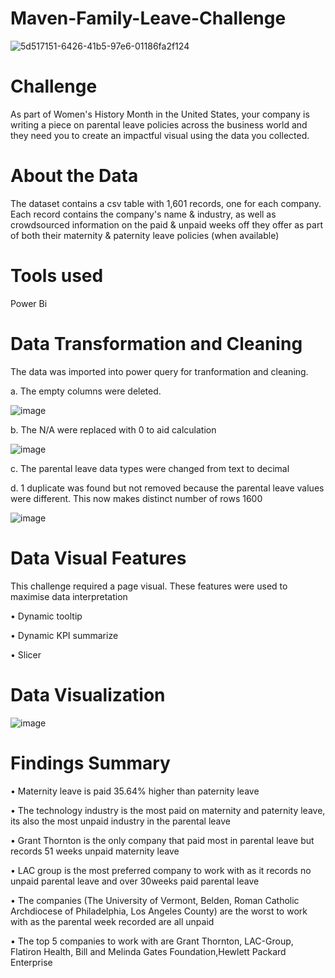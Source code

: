 # Maven-Family-Leave-Challenge
![5d517151-6426-41b5-97e6-01186fa2f124](https://user-images.githubusercontent.com/128192166/232911437-33b6ab54-9c4d-489d-a364-b84d1d65295e.png)


# Challenge

As part of Women's History Month in the United States, your company is writing a piece on parental leave policies across the business world and they need you to create an impactful visual using the data you collected.

# About the Data
The dataset contains a csv table with 1,601 records, one for each company. Each record contains the company's name & industry, as well as crowdsourced information on the paid & unpaid weeks off they offer as part of both their maternity & paternity leave policies (when available)

# Tools used
Power Bi

# Data Transformation and Cleaning

The data was imported into power query for tranformation and cleaning. 

a. The empty columns were deleted.

![image](https://user-images.githubusercontent.com/128192166/232872646-4bb0f668-9086-411c-962d-d57a13c846ca.png)

b. The N/A were replaced with 0 to aid calculation

![image](https://user-images.githubusercontent.com/128192166/232874675-8b78bd5d-d0bb-45e1-8ae9-94444e2ce067.png)

c. The parental leave data types were changed from text to decimal

d. 1 duplicate was found but not removed because the parental leave values were different. This now makes distinct number of rows 1600

![image](https://user-images.githubusercontent.com/128192166/232880485-de8f20fc-69a6-4481-8b9b-e71c44c34e1d.png)


# Data Visual Features
This challenge required a page visual. These features were used to maximise data interpretation

•	Dynamic tooltip

•	Dynamic KPI summarize

•	Slicer

# Data Visualization

![image](https://user-images.githubusercontent.com/128192166/232911284-91c852c2-0de5-4915-adc2-edec34ae99f6.png)


# Findings Summary


•	Maternity leave is paid 35.64% higher than paternity leave

•	The technology industry is the most paid on maternity and paternity leave, its also the most unpaid industry in the parental leave

•	Grant Thornton is the only company that paid most in parental leave but records 51 weeks unpaid maternity leave

•	LAC group is the most preferred company to work with as it records no unpaid parental leave and over 30weeks paid parental leave

•	The companies (The University of Vermont, Belden, Roman Catholic Archdiocese of Philadelphia, Los Angeles County) are the worst to work with as the parental week recorded are all unpaid

•	The top 5 companies to work with are Grant Thornton, LAC-Group, Flatiron Health, Bill and Melinda Gates Foundation,Hewlett Packard Enterprise


